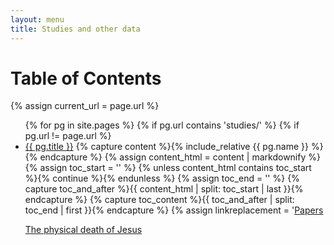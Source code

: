```yaml
---
layout: menu
title: Studies and other data
---
```


<h1>Table of Contents</h1>

{% assign current_url = page.url %}

<ul id="markdown-toc">
  {% for pg in site.pages %}
    {% if pg.url contains 'studies/' %}
    {% if pg.url != page.url %}
      <li>
        <a href="{{ pg.url }}">{{ pg.title }}</a>
        {% capture content %}{% include_relative {{ pg.name }} %}{% endcapture %}
		{% assign content_html = content | markdownify %}
		{% assign toc_start = '<!--TOC-->' %}
		{% unless content_html contains toc_start %}{% continue %}{% endunless %}
		{% assign toc_end = '<!--/TOC-->' %}
		{% capture toc_and_after %}{{ content_html | split: toc_start | last }}{% endcapture %}
		{% capture toc_content %}{{ toc_and_after | split: toc_end | first }}{% endcapture %}
		{% assign linkreplacement = '<a href="' | append: pg.dir %}
		{% assign toc_content = toc_content | replace: ' id="markdown-toc"', '' | replace: '<a href="', linkreplacement %}
		{{ toc_content }}
      </li>
    {% endif %}
    {% endif %}
  {% endfor %}
</ul>


# Papers

[The physical death of Jesus](public/pdf/The_Physical_Death_of_Jesus.pdf)

